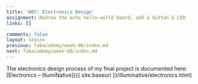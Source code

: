 ```yaml
---
title: 'W07: Electronics Design'
assignment: Redraw the echo hello-world board, add a button & LED
links: []

comments: false
layout: lesson
previous: fabacademy/week-06/index.md
next: fabacademy/week-08/index.md
---
```


The electronics design process of my final project is documented here: [Electronics – IllumiNative]({{ site.baseurl }}/illuminative/electronics.html)
